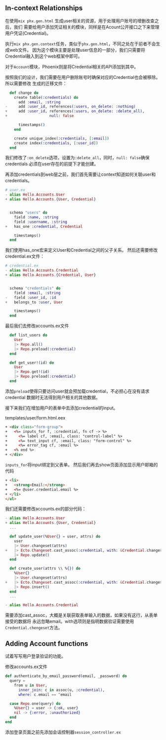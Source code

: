 ## In-context Relationships

在使用`mix phx.gen.html` 生成user相关的资源，用于处理用户账号的增删改查之后，我们
需要给用户添加凭证相关的模块，同样是在Acount公开接口之下来管理用户凭证(Credential)。

执行`mix phx.gen.context`任务，类似于`phx.gen.html`，不同之处在于前者不会生成web文件。
因为这个模块主要是处理user信息的一部分，我们只需要将Credential融入到这个web框架中即可。

对于`Account`模块，Phoenix则是将Credential相关的API添加到其中。

按照我们的设计，我们需要在用户删除账号时确保对应的Credential也会被移除。所以需要修改
生成的迁移文件：

```elixir
  def change do
    create table(:credentials) do
      add :email, :string
-     add :user_id, references(:users, on_delete: :nothing)
+     add :user_id, references(:users, on_delete: :delete_all),
+                   null: false

      timestamps()
    end

    create unique_index(:credentials, [:email])
    create index(:credentials, [:user_id])
  end
```

我们修改了`:on_delete`选项，设置为`:delete_all`，同时，`null: false`确保credentials
必须在user存在的前提下才能创建。

再添加credentials到web层之前，我们首先需要让context知道如何关联user和credentials。

```elixir
# user.ex
- alias Hello.Accounts.User
+ alias Hello.Accounts.{User, Credential}


  schema "users" do
    field :name, :string
    field :username, :string
+   has_one :credential, Credential

    timestamps()
  end
```

我们使用has_one宏来定义User和Credential之间的父子关系。
然后还需要修改credential.ex文件：

```elixir
# credential.ex
- alias Hello.Accounts.Credential
+ alias Hello.Accounts.{Credential, User}


  schema "credentials" do
    field :email, :string
-   field :user_id, :id
+   belongs_to :user, User

    timestamps()
  end
```

最后我们去修改accounts.ex文件

```elixir
  def list_users do
    User
    |> Repo.all()
    |> Repo.preload(:credential)
  end

  def get_user!(id) do
    User
    |> Repo.get!(id)
    |> Repo.preload(:credential)
  end
```

添加`preload`使得只要访问user就会预加载credential，不必担心在没有请求credential
数据时无法得到用户相关的其他数据。

接下来我们在增加用户的表单中去添加credential的input。

templates/user/form.html.eex

```html
+ <div class="form-group">
+   <%= inputs_for f, :credential, fn cf -> %>
+     <%= label cf, :email, class: "control-label" %>
+     <%= text_input cf, :email, class: "form-control" %>
+     <%= error_tag cf, :email %>
+   <% end %>
+ </div>
```

`inputs_for`将input绑定到父表单。
然后我们再去show页面添加显示用户邮箱的代码

```html
+ <li>
+   <strong>Email:</strong>
+   <%= @user.credential.email %>
+ </li>
</ul>
```

我们还需要修改accounts.ex的部分代码：

```elixir
- alias Hello.Accounts.User
+ alias Hello.Accounts.{User, Credential}
  ...

  def update_user(%User{} = user, attrs) do
    user
    |> User.changeset(attrs)
+   |> Ecto.Changeset.cast_assoc(:credential, with: &Credential.changeset/2)
    |> Repo.update()
  end

  def create_user(attrs \\ %{}) do
    %User{}
    |> User.changeset(attrs)
+   |> Ecto.Changeset.cast_assoc(:credential, with: &Credential.changeset/2)
    |> Repo.insert()
  end
  ...

- alias Hello.Accounts.Credential
```
需要添加cast_assoc，大概是关联获取表单输入的数据，如果没有这行，从表单接受的数据将
永远忽略email。with选项则是指明数据验证需要使用`Credential.chengeset`方法。

## Adding Account functions

试着写写用户登录验证的功能。

修改accounts.ex文件

```elixir
def authenticate_by_email_password(email, _password) do
  query =
    from u in User,
      inner_join: c in assoc(u, :credential),
      where: c.email == ^email

  case Repo.one(query) do
    %User{} = user -> {:ok, user}
    nil -> {:error, :unauthorized}
  end
end
```

添加登录页面之前先添加会话控制器`session_controller.ex`
